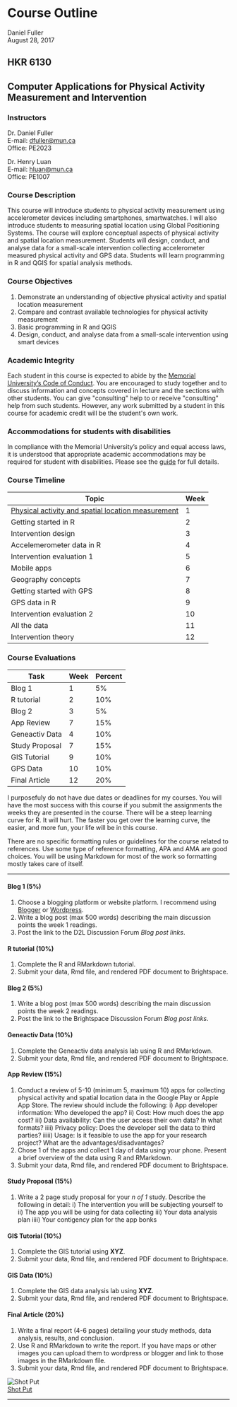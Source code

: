 # Course Outline
Daniel Fuller  
August 28, 2017  



## HKR 6130
## Computer Applications for Physical Activity Measurement and Intervention

### Instructors
Dr. Daniel Fuller  
E-mail: dfuller@mun.ca  
Office: PE2023  

Dr.	Henry Luan  
E-mail: hluan@mun.ca  
Office: PE1007  

### Course Description
This course will introduce students to physical activity measurement using accelerometer devices including smartphones, smartwatches. I will also introduce students to measuring spatial location using Global Positioning Systems. The course will explore conceptual aspects of physical activity and spatial location measurement. Students will design, conduct, and analyse data for a small-scale intervention collecting accelerometer measured physical activity and GPS data. Students will learn programming in R and QGIS for spatial analysis methods. 

### Course Objectives
1. Demonstrate an understanding of objective physical activity and spatial location measurement  
2. Compare and contrast available technologies for physical activity measurement  
3. Basic programming in R and QGIS  
4. Design, conduct, and analyse data from a small-scale intervention using smart devices  


### Academic Integrity
Each student in this course is expected to abide by the [Memorial University’s Code of Conduct](http://www.mun.ca/student/sscm/conduct/). You are encouraged to study together and to discuss information and concepts covered in lecture and the sections with other students. You can give "consulting" help to or receive "consulting" help from such students. However, any work submitted by a student in this course for academic credit will be the student's own work.

### Accommodations for students with disabilities
In compliance with the Memorial University’s policy and equal access laws, it is understood that appropriate academic accommodations may be required for student with disabilities. Please see the [guide](http://www.mun.ca/policy/site/policy.php?id=239) for full details.

### Course Timeline

Topic   | Week |  
-----  |------|
[Physical activity and spatial location measurement](https://github.com/walkabilly/HKR6130_MUN/blob/master/week1.md) | 1    |
Getting started in R  | 2    | 
Intervention design  | 3    | 
Accelemerometer data in R  | 4    |
Intervention evaluation 1 | 5    |
Mobile apps | 6 |
Geography concepts   | 7    | 
Getting started with GPS  | 8    | 
GPS data in R  | 9    | 
Intervention evaluation 2  | 10   | 
All the data  | 11    | 
Intervention theory  | 12    | 

### Course Evaluations

Task   | Week | Percent | 
-----  |------|---------|
Blog 1 | 1    | 5%      |
R tutorial  | 2    | 10%      |
Blog 2  | 3    | 5%      |
App Review  | 7    | 15%      |
Geneactiv Data  | 4    | 10%      |
Study Proposal  | 7    | 15%      |
GIS Tutorial  | 9    | 10%      |
GPS Data  | 10    | 10%      |
Final Article  | 12    | 20%      |

I purposefuly do not have due dates or deadlines for my courses. You will have the most success with this course if you submit the assignments the weeks they are presented in the course. There will be a steep learning curve for R. It will hurt. The faster you get over the learning curve, the easier, and more fun, your life will be in this course.  

There are no specific formatting rules or guidelines for the course related to references. Use some type of reference formatting, APA and AMA are good choices. You will be using Markdown for most of the work so formatting mostly takes care of itself. 

***

#### Blog 1 (5%)

1. Choose a blogging platform or website platform. I recommend using [Blogger](https://www.blogger.com/) or [Wordpress](https://wordpress.com/). 
2. Write a blog post (max 500 words) describing the main discussion points the week 1 readings.
3. Post the link to the D2L Discussion Forum *Blog post links*.
 
#### R tutorial (10%)

1. Complete the R and RMarkdown tutorial.
2. Submit your data, Rmd file, and rendered PDF document to Brightspace. 

#### Blog 2 (5%)

1. Write a blog post (max 500 words) describing the main discussion points the week 2 readings.
2. Post the link to the Brightspace Discussion Forum *Blog post links*.

#### Geneactiv Data (10%)

1. Complete the Geneactiv data analysis lab using R and RMarkdown.
2. Submit your data, Rmd file, and rendered PDF document to Brightspace. 

#### App Review (15%)

1. Conduct a review of 5-10 (minimum 5, maximum 10) apps for collecting physical activity and spatial location data in the Google Play or Apple App Store. The review should include the following: 
    i) App developer information: Who developed the app? 
    ii) Cost: How much does the app cost? 
    iii) Data availability: Can the user access their own data? In what formats? 
    iiii) Privacy policy: Does the developer sell the data to third parties? 
    iiiii) Usage: Is it feasible to use the app for your research project? What are the advantages/disadvantages? 
2. Chose 1 of the apps and collect 1 day of data using your phone. Present a brief overview of the data using R and RMarkdown. 
3. Submit your data, Rmd file, and rendered PDF document to Brightspace. 

#### Study Proposal	(15%)

1. Write a 2 page study proposal for your *n of 1* study. Describe the following in detail: 
    i) The intervention you will be subjecting yourself to
    ii) The app you will be using for data collecting
    iii) Your data analysis plan
    iiii) Your contigency plan for the app bonks

#### GIS Tutorial	(10%)

1. Complete the GIS tutorial using **XYZ**.
2. Submit your data, Rmd file, and rendered PDF document to Brightspace. 

#### GIS Data	(10%)

1. Complete the GIS data analysis lab using **XYZ**.
2. Submit your data, Rmd file, and rendered PDF document to Brightspace. 

#### Final Article (20%)

1. Write a final report (4-6 pages) detailing your study methods, data analysis, results, and conclusion. 
2. Use R and RMarkdown to write the report. If you have maps or other images you can upload them to wordpress or blogger and link to those images in the RMarkdown file. 
3. Submit your data, Rmd file, and rendered PDF document to Brightspace. 

![Shot Put](http://images.complex.com/complex/image/upload/c_limit,w_680/fl_lossy,pg_1,q_auto/cvv8cts2bogemlyduqat.jpg)  
    [Shot Put](http://weknowmemes.com/2012/06/ermagerd-shertpert/)

***
